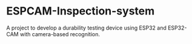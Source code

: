 # ESPCAM-Inspection-system
A project to develop a durability testing device using ESP32 and ESP32-CAM with camera-based recognition.
